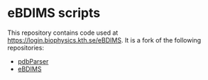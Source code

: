# eBDIMS scripts

This repository contains code used at https://login.biophysics.kth.se/eBDIMS.
It is a fork of the following repositories:

* [pdbParser](https://github.com/ozyo/pdbParser)
* [eBDIMS](https://github.com/cabergh/eBDIMS)
